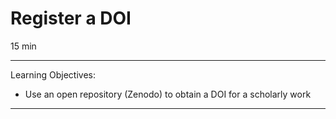 # Register a DOI

15 min

------

Learning Objectives:
* Use an open repository (Zenodo) to obtain a DOI for a scholarly work

------


